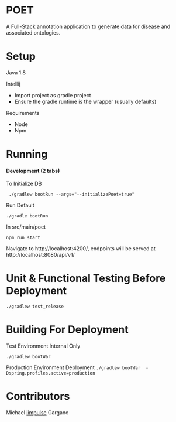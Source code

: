 # POET
A Full-Stack annotation application to generate data for disease and associated ontologies.

# Setup

Java 1.8

Intellij

- Import project as gradle project
- Ensure the gradle runtime is the wrapper (usually defaults)

Requirements
- Node
- Npm

# Running

#### Development (2 tabs)

To Initialize DB

` 
    ./gradlew bootRun --args="--initializePoet=true" 
`

Run Default

`
    ./gradle bootRun
`

In src/main/poet

`
    npm run start
`

Navigate to http://localhost:4200/, endpoints will be served at http://localhost:8080/api/v1/


# Unit & Functional Testing Before Deployment

`
    ./gradlew test_release
`

# Building For Deployment
Test Environment Internal Only

`
    ./gradlew bootWar
`

Production Environment Deployment
`
    ./gradlew bootWar  -Dspring.profiles.active=production
`


# Contributors

Michael [iimpulse](https://github.com/iimpulse) Gargano
